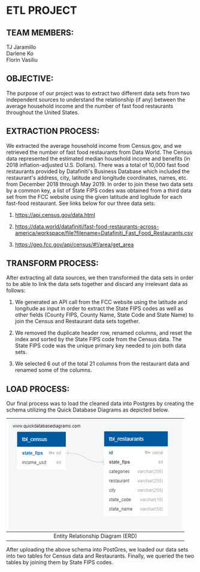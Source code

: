 # ETL PROJECT

## TEAM MEMBERS:
TJ Jaramillo\
Darlene Ko\
Florin Vasiliu

## OBJECTIVE:
The purpose of our project was to extract two different data sets from two independent sources to understand the relationship (if any) between the average household income and the number of fast food restaurants throughout the United States. 

## EXTRACTION PROCESS:
We extracted the average household income from Census.gov, and we retrieved the number of fast food restaurants from Data World.  The Census data represented the estimated median household income and benefits (in 2018 inflation-adjusted U.S. Dollars).  There was a total of 10,000 fast food restaurants provided by Datafiniti's Business Database which included the restaurant's address, city, latitude and longitude coordinates, names, etc. from December 2018 through May 2019.  In order to join these two data sets by a common key, a list of State FIPS codes was obtained from a third data set from the FCC website using the given latitude and logitude for each fast-food restaurant.  See links below for our three data sets:

1) https://api.census.gov/data.html

2) https://data.world/datafiniti/fast-food-restaurants-across-america/workspace/file?filename=Datafiniti_Fast_Food_Restaurants.csv

3) https://geo.fcc.gov/api/census/#!/area/get_area

## TRANSFORM PROCESS:
After extracting all data sources, we then transformed the data sets in order to be able to link the data sets together and discard any irrelevant data as follows:

1) We generated an API call from the FCC website using the latitude and longitude as input in order to extract the State FIPS codes as well as other fields (County FIPS, County Name, State Code and State Name) to join the Census and Restaurant data sets together. 

2) We removed the duplicate header row, renamed columns, and reset the index and sorted by the State FIPS code from the Census data.  The State FIPS code was the unique primary key needed to join both data sets.

3) We selected 6 out of the total 21 columns from the restaurant data and renamed some of the columns.

## LOAD PROCESS:
Our final process was to load the cleaned data into Postgres by creating the schema utilizing the Quick Database Diagrams as depicted below.

<img src=3.Load/QuickDBD-ETL_project_ERD.png >|
:--------------------------------------:|
Entity Relationship Diagram (ERD)|

After uploading the above schema into PostGres, we loaded our data sets into two tables for Census data and Restaurants.  Finally, we queried the two tables by joining them by State FIPS codes.
